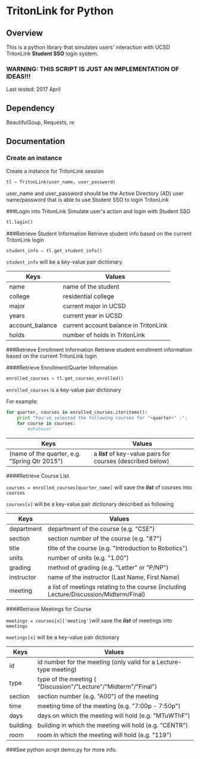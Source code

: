 # TritonLink for Python

## Overview
This is a python library that simulates users' interaction with UCSD TritonLink **Student SSO** login system.

### WARNING: THIS SCRIPT IS JUST AN IMPLEMENTATION OF IDEAS!!!
Last tested: 2017 April

## Dependency
BeautifulSoup, Requests, re

## Documentation
### Create an instance
Create a instance for TritonLink session

```python
tl = TritonLink(user_name, user_password)
```
user_name and user_password should be the Active Directory (AD) user name/password that is able to use Student SSO to login TritonLink

###Login into TritonLink
Simulate user's action and login with Student SSO

```python
tl.login()
```

###Retrieve Student Information
Retrieve student info based on the current TritonLink login

```python
student_info = tl.get_student_info()
```

`student_info` will be a key-value pair dictionary.

Keys         | Values
------------ | -------------
name | name of the student
college | residential college
major | current major in UCSD
years | current year in UCSD
account_balance | current account balance in TritonLink
holds | number of holds in TritonLink 


###Retrieve Enrollment Information
Retrieve student enrollment information based on the current TritonLink login

####Retrieve Enrollment/Quarter Information

```python
enrolled_courses = tl.get_courses_enrolled()
```

`enrolled_courses` is a key-value pair dictionary

For example:

```python
for quarter, courses in enrolled_courses.iteritems():
	print "You've selected the following courses for "+quarter+" :";
	for course in courses:
		#whatever
```

Keys         | Values
------------ | -------------
(name of the quarter, e.g. "Spring Qtr 2015") | a ***list*** of key-value pairs for courses (described below) 

####Retrieve Course List

`courses = enrolled_courses[quarter_name]` will save the ***list*** of courses into `courses`

`courses[x]` will be a key-value pair dictionary described as following

Keys         | Values
------------ | -------------
department | department of the course (e.g. "CSE")
section | section number of the course (e.g. "87")
title | title of the course (e.g. "Introduction to Robotics")
units | number of units (e.g. "1.00")
grading | method of grading (e.g. "Letter" or "P/NP")
instructor | name of the instructor (Last Name, First Name)
meeting | a list of meetings relating to the course (including Lecture/Discussion/Midterm/Final)

####Retrieve Meetings for Course

`meetings = courses[x]['meeting']`will save the ***list*** of meetings into `meetings`

`meetings[x]` will be a key-value pair dictionary

Keys         | Values
------------ | -------------
id | id number for the meeting (only valid for a Lecture-type meeting)
type | type of the meeting ( "Discussion"/"Lecture"/"Midterm"/"Final")
section | section number (e.g. "A00") of the meeting
time | meeting time of the meeting (e.g. "7:00p - 7:50p")
days | days on which the meeting will hold (e.g. "MTuWThF")
building | building in which the meeting will hold (e.g. "CENTR")
room | room in which the meeting will hold (e.g. "119")


###See python script demo.py for more info.

